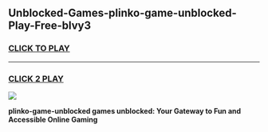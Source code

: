 
## Unblocked-Games-plinko-game-unblocked-Play-Free-blvy3
<h3>
<a href="https://premium76.site?title=plinko-game-unblocked&ref=23A">CLICK TO PLAY</a></h3>
<hr>

<h3>
<a href="https://premium76.site?title=plinko-game-unblocked&ref=23A">CLICK 2 PLAY</a>
  
</h3>

<a href="https://premium76.site?title=plinko-game-unblocked&ref=23A"><img src="https://clearcache.store/games.png"></a>


**plinko-game-unblocked games unblocked: Your Gateway to Fun and Accessible Online Gaming**

